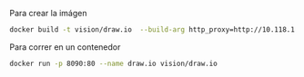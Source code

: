 Para crear la imágen
```bash
docker build -t vision/draw.io  --build-arg http_proxy=http://10.118.1.80:3128/ --build-arg https_proxy=http://10.118.1.80:3128/ .
```

Para correr en un contenedor
```bash
docker run -p 8090:80 --name draw.io vision/draw.io
```

